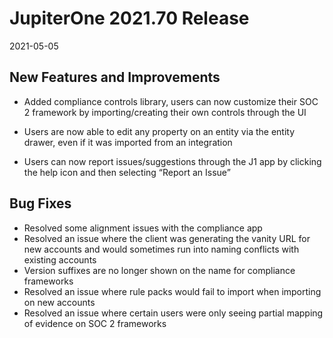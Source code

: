 # JupiterOne 2021.70 Release

2021-05-05

## New Features and Improvements

- Added compliance controls library, users can now customize their SOC 2 framework by importing/creating their own controls through the UI

- Users are now able to edit any property on an entity via the entity drawer, even if it was imported from an integration

- Users can now report issues/suggestions through the J1 app by clicking the help icon and then selecting “Report an Issue”





## Bug Fixes
 
- Resolved some alignment issues with the compliance app
- Resolved an issue where the client was generating the vanity URL for new accounts and would sometimes run into naming conflicts with existing accounts
- Version suffixes are no longer shown on the name for compliance frameworks
- Resolved an issue where rule packs would fail to import when importing on new accounts
- Resolved an issue where certain users were only seeing partial mapping of evidence on SOC 2 frameworks
